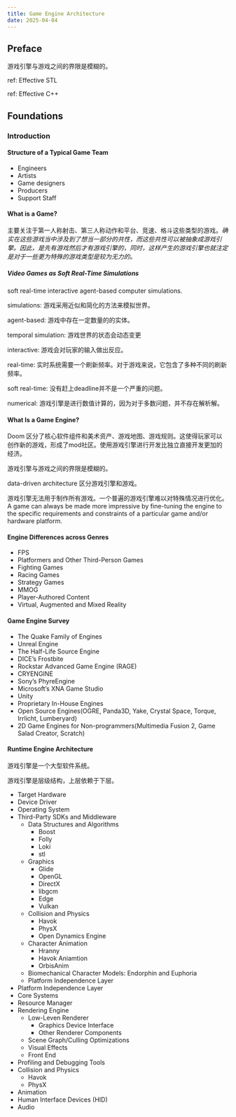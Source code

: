 ```yaml
---
title: Game Engine Architecture
date: 2025-04-04
---
```


## Preface

游戏引擎与游戏之间的界限是模糊的。

ref: Effective STL

ref: Effective C++

## Foundations

### Introduction

#### Structure of a Typical Game Team

- Engineers
- Artists
- Game designers
- Producers
- Support Staff

#### What is a Game?

主要关注于第一人称射击、第三人称动作和平台、竞速、格斗这些类型的游戏。*确实在这些游戏当中涉及到了想当一部分的共性，而这些共性可以被抽象成游戏引擎。因此，是先有游戏然后才有游戏引擎的，同时，这样产生的游戏引擎也就注定是对于一些更为特殊的游戏类型是较为无力的。*

##### Video Games as Soft Real-Time Simulations

soft real-time interactive agent-based computer simulations.

simulations: 游戏采用近似和简化的方法来模拟世界。

agent-based: 游戏中存在一定数量的的实体。

temporal simulation: 游戏世界的状态会动态变更

interactive: 游戏会对玩家的输入做出反应。

real-time: 实时系统需要一个刷新频率。对于游戏来说，它包含了多种不同的刷新频率。

soft real-time: 没有赶上deadline并不是一个严重的问题。

numerical: 游戏引擎是进行数值计算的，因为对于多数问题，并不存在解析解。

#### What Is a Game Engine?

Doom 区分了核心软件组件和美术资产、游戏地图、游戏规则。这使得玩家可以创作新的游戏，形成了mod社区。使用游戏引擎进行开发比独立直接开发更加的经济。

游戏引擎与游戏之间的界限是模糊的。

data-driven architecture 区分游戏引擎和游戏。

游戏引擎无法用于制作所有游戏。一个普遍的游戏引擎难以对特殊情况进行优化。A game can always be made more impressive by fine-tuning the engine to the specific requirements and constraints of a particular game and/or hardware platform.

#### Engine Differences across Genres

- FPS
- Platformers and Other Third-Person Games
- Fighting Games
- Racing Games
- Strategy Games
- MMOG
- Player-Authored Content
- Virtual, Augmented and Mixed Reality

#### Game Engine Survey

- The Quake Family of Engines
- Unreal Engine
- The Half-Life Source Engine
- DICE’s Frostbite
- Rockstar Advanced Game Engine (RAGE)
- CRYENGINE
- Sony’s PhyreEngine
- Microsoft’s XNA Game Studio
- Unity
- Proprietary In-House Engines
- Open Source Engines(OGRE, Panda3D, Yake, Crystal Space, Torque, Irrlicht, Lumberyard)
- 2D Game Engines for Non-programmers(Multimedia Fusion 2, Game Salad Creator, Scratch)

#### Runtime Engine Architecture

游戏引擎是一个大型软件系统。

游戏引擎是层级结构，上层依赖于下层。

- Target Hardware
- Device Driver
- Operating System
- Third-Party SDKs and Middleware
  - Data Structures and Algorithms
    - Boost
    - Folly
    - Loki
    - stl
  - Graphics
    - Glide
    - OpenGL
    - DirectX
    - libgcm
    - Edge
    - Vulkan
  - Collision and Physics
    - Havok
    - PhysX
    - Open Dynamics Engine
  - Character Animation
    - Hranny
    - Havok Aniamtion
    - OrbisAnim
  - Biomechanical Character Models: Endorphin and Euphoria
  - Platform Independence Layer
- Platform Independence Layer
- Core Systems
- Resource Manager
- Rendering Engine
  - Low-Leven Renderer
    - Graphics Device Interface
    - Other Renderer Components
  - Scene Graph/Culling Optimizations
  - Visual Effects
  - Front End
- Profiling and Debugging Tools
- Collision and Physics
  - Havok
  - PhysX
- Animation
- Human Interface Devices (HID)
- Audio
